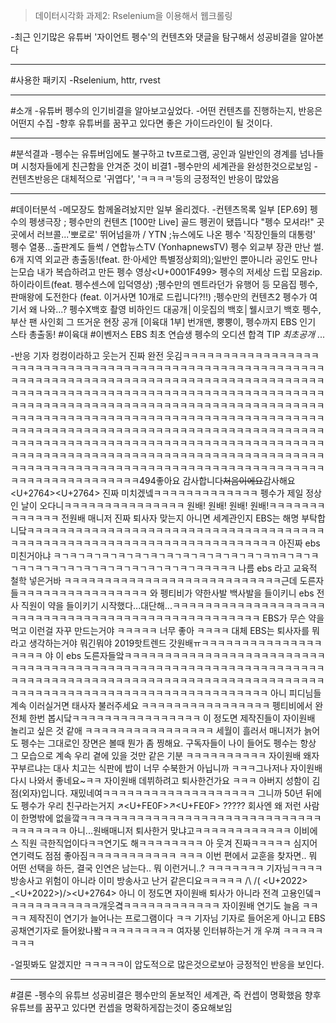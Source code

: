 >데이터시각화 과제2: Rselenium을 이용해서 웹크롤링

-최근 인기많은 유튜버 '자이언트 펭수'의 컨텐츠와 댓글을 탐구해서 성공비결을 알아본다

-----------------------

#사용한 패키지
-Rselenium, httr, rvest

----------
#소개 
-유튜버 펭수의 인기비결을 알아보고싶었다.
-어떤 컨텐츠를 진행하는지, 반응은 어떤지 수집
-향후 유튜버를 꿈꾸고 있다면 좋은 가이드라인이 될 것이다.

---------------------------------------
#분석결과
-펭수는 유튜버임에도 불구하고 tv프로그램, 공인과 일반인의 경계를 넘나들며 시청자들에게 친근함을 안겨준 것이 비결1
-펭수만의 세계관을 완성한것으로보임
-컨텐츠반응은 대체적으로 '귀엽다', 'ㅋㅋㅋㅋ'등의 긍정적인 반응이 많았음

-------------------------------------------------
#데이터분석 
-메모장도 함께올려놨지만 일부 올리겠다.
-컨텐츠목록 일부
[EP.69] 펭수의 펭생극장 ; 펭수만의 컨텐츠
[100만 Live] 골드 펭귄이 됐뜹니다
"펭수 모셔라!" 곳곳에서 러브콜...'뽀로로' 뛰어넘을까 / YTN ;뉴스에도 나온 펭수
'직장인들의 대통령' 펭수 열풍…출판계도 들썩 / 연합뉴스TV (YonhapnewsTV)
펭수 외교부 장관 만난 썰. 6개 지역 외교관 총출동!(feat. 한·아세안 특별정상회의);일반인 뿐아니라 공인도 만나는모습
내가 복습하려고 만든 펭수 영상<U+0001F499>
펭수의 저세상 드립 모음zip.하이라이트(feat. 펭수센스에 입덕영상) ;펭수만의 멘트라던가 유행어 등 모음집
펭수, 판매왕에 도전한다 (feat. 이거사면 10개로 드립니다?!!) ;펭수만의 컨텐츠2
펭수가 여기서 왜 나와...? 펭수X백호 촬영 비하인드 대공개│이웃집의 백호│웰시코기 백호
펭수, 부산 팬 사인회 그 뜨거운 현장 공개
[이육대 1부] 번개맨, 뿡뿡이, 펭수까지 EBS 인기 스타 총출동!  #이육대 #이벤저스
EBS 최초 연습생 펭수의 오디션 합격 TIP *최초공개*
...

-반응
기자 컹컹이라하고 웃는거 진짜 완전 웃김ㅋㅋㅋㅋㅋㅋㅋㅋㅋㅋㅋㅋㅋㅋㅋㅋㅋㅋㅋㅋㅋㅋㅋㅋㅋㅋㅋㅋㅋㅋㅋㅋㅋㅋㅋㅋㅋㅋㅋㅋㅋㅋㅋㅋㅋㅋㅋㅋㅋㅋㅋㅋㅋㅋㅋㅋㅋㅋㅋㅋㅋㅋㅋㅋㅋㅋㅋㅋㅋㅋㅋㅋㅋㅋㅋㅋㅋㅋㅋㅋㅋㅋㅋㅋㅋㅋㅋㅋㅋㅋㅋㅋㅋㅋㅋㅋㅋㅋㅋㅋㅋㅋㅋㅋㅋㅋㅋㅋㅋㅋㅋㅋㅋㅋㅋㅋㅋㅋㅋㅋㅋㅋㅋㅋㅋㅋㅋㅋㅋㅋㅋㅋㅋㅋㅋㅋㅋㅋㅋㅋㅋㅋㅋㅋㅋㅋㅋㅋㅋㅋㅋㅋㅋㅋㅋㅋㅋㅋㅋㅋㅋㅋㅋㅋㅋㅋㅋㅋㅋㅋㅋㅋㅋㅋㅋㅋㅋㅋㅋㅋㅋㅋㅋㅋㅋㅋㅋㅋㅋㅋㅋㅋㅋㅋㅋㅋㅋㅋㅋㅋㅋㅋㅋㅋㅋㅋㅋㅋㅋㅋㅋㅋㅋㅋㅋㅋㅋㅋㅋㅋㅋㅋㅋㅋㅋㅋㅋㅋㅋㅋㅋㅋㅋㅋㅋㅋㅋㅋㅋㅋㅋㅋㅋㅋㅋㅋㅋㅋㅋㅋㅋㅋㅋㅋㅋㅋㅋㅋㅋㅋㅋㅋㅋㅋㅋㅋㅋㅋㅋㅋㅋㅋㅋㅋㅋㅋㅋㅋㅋㅋㅋㅋㅋㅋㅋㅋㅋㅋㅋㅋㅋㅋㅋㅋㅋㅋㅋㅋㅋㅋㅋㅋㅋㅋㅋㅋㅋㅋㅋㅋㅋㅋㅋㅋㅋㅋㅋㅋㅋㅋㅋㅋㅋㅋㅋㅋㅋㅋㅋㅋㅋㅋㅋㅋㅋㅋㅋㅋㅋㅋㅋㅋㅋㅋㅋㅋㅋㅋㅋㅋㅋㅋㅋㅋㅋㅋㅋㅋㅋㅋㅋㅋㅋㅋㅋㅋㅋㅋㅋㅋㅋㅋㅋㅋㅋㅋㅋㅋㅋㅋㅋㅋㅋㅋ494좋아요 감사합니다~~~~처음이에요~~~~감사해요<U+2764><U+2764>
진짜 미치겠넼ㅋㅋㅋㅋㅋㅋㅋㅋㅋㅋㅋㅋㅋ 펭수가 제일 정상인 날이 오다니ㅋㅋㅋㅋㅋㅋㅋㅋㅋㅋㅋㅋㅋㅋㅋ 원배! 원배! 원배! 원배!ㅋㅋㅋㅋㅋㅋㅋㅋㅋㅋㅋㅋㅋ
전원배 매니저 진짜 퇴사자 맞는지 아니면 세계관인지 EBS는 해명 부탁합니닼ㅋㅋㅋㅋㅋㅋㅋㅋㅋㅋㅋㅋㅋㅋㅋㅋㅋㅋㅋㅋㅋㅋㅋㅋㅋㅋㅋㅋㅋㅋㅋㅋㅋㅋㅋㅋㅋㅋㅋㅋㅋㅋㅋㅋㅋㅋㅋㅋㅋㅋㅋㅋㅋㅋㅋㅋㅋㅋㅋㅋㅋㅋㅋㅋㅋㅋㅋㅋㅋㅋ
아진짜 ebs 미친거아냐 ㅋㄱㅋㄱㅋㄱㅋㄱㅋㄱㅋㄱㅋㄱㅋㄱㅋㄱㅋㄱㅋㄱㅋㄱㅋㄱㅋㄲㅋㄱㅋㄱㅋㄱㅋㄱㅋㄱㅋㄱㅋㄱㅋㄱㅋㄱㅋㄱㅋㄱㅋㄱㅋㄱㅋㄱㅋㅋㅋㅋㅋ
나름 ebs 라고 교육적 철학 넣은거바 ㅋㅋㅋㅋㅋㅋㅋㅋㅋㅋㅋㅋㅋㅋㅋㅋㅋㅋㅋㅋㅋㅋㅋㅋㅋㅋㅋ근데 도른자들ㅋㅋㅋㅋㅋㅋㅋㅋㅋㅋㅋㅋㅋㅋㅋㅋ
와 펭티비가 약한사발 백사발을 들이키니 ebs 전사 직원이 약을 들이키기 시작했다...대단해...ㅋㅋㅋㅋㅋㅋㅋㅋㅋㅋㅋㅋㅋㅋㅋㅋㅋㅋㅋㅋㅋㅋㅋㅋㅋㅋㅋㅋㅋㅋㅋㅋㅋㅋㅋㅋㅋㅋㅋㅋㅋㅋㅋㅋㅋㅋㅋㅋㅋㅋ
EBS가 무슨 약을 먹고 이런걸 자꾸 만드는거야 ㅋㅋㅋㅋㅋ 너무 좋아 ㅋㅋㅋㅋ
대체 EBS는 퇴사자를 뭐라고 생각하는거야 뭐긴뭐야 2019핫트렌드 갓원배ㅠㅋㅋㅋㅋㅋㅋㅋㅋㅋㅋㅋㅋㅋㅋㅋㅋㅋㅋㅋ
야 이 ebs 도른자들앜ㅋㅋㅋㅋㅋㅋㅋㅋㅋㅋㅋㅋㅋㅋㅋㅋㅋㅋㅋㅋㅋㅋㅋㅋㅋㅋㅋㅋㅋㅋㅋㅋㅋㅋㅋㅋㅋㅋㅋㅋㅋㅋㅋㅋㅋㅋㅋㅋㅋㅋㅋㅋㅋㅋㅋㅋㅋㅋㅋㅋㅋㅋㅋㅋㅋㅋㅋㅋㅋㅋㅋㅋㅋㅋㅋㅋㅋㅋㅋㅋㅋㅋㅋㅋㅋㅋㅋㅋㅋㅋㅋㅋㅋㅋㅋㅋㅋㅋㅋㅋㅋㅋㅋㅋㅋㅋㅋㅋㅋㅋㅋㅋㅋㅋㅋㅋㅋㅋㅋㅋㅋㅋㅋㅋㅋㅋㅋㅋㅋㅋㅋㅋㅋㅋㅋ
아니 피디님들 계속 이러실거면 태사자 불러주세요 ㅋㅋㅋㅋㅋㅋㅋㅋㅋㅋㅋㅋㅋㅋㅋㅋ 펭티비에서 완전체 한번 봅시닼ㅋㅋㅋㅋㅋㅋㅋㅋㅋㅋㅋㅋㅋㅋㅋㅋ
이 정도면 제작진들이 자이원배 놀리고 싶은 것 같애 ㅋㅋㅋㅋㅋㅋㅋㅋㅋㅋㅋㅋㅋㅋㅋㅋ
세월이 흘러서 매니저가 늙어도 펭수는 그대로인 장면은 볼때 뭔가 좀 찡해요. 구독자들이 나이 들어도 펭수는 항상 그 모습으로 계속 우리 곁에 있을 것만 같은 기분
ㅋㅋㅋㅋㅋㅋㅋㅋㅋㅋ 자이원배 왜자꾸부르냐는 대사 치고는 식판에 밥이 너무 수북한거 아닙니까 ㅋㅋㅋ그나저나 자이원배 다시 나와서 좋네요~ㅋㅋ 자이원배 데뷔하려고 퇴사한건가요 ㅋㅋㅋ
아버지 성함이 김 점(외자)입니다. 재밌네여ㅋㅋㅋㅋㅋㅋㅋㅋㅋㅋㅋㅋㅋㅋㅋㅋㅋㅋㅋ
그니까 50년 뒤에도 펭수가 우리 친구라는거지 ↗<U+FE0F>↗<U+FE0F> ?????
회사엔 왜 저런 사람이 한명밖에 없을깤ㅋㅋㅋㅋㅋㅋㅋㅋㅋㅋㅋㅋㅋㅋㅋㅋㅋㅋㅋㅋㅋㅋㅋㅋㅋㅋㅋㅋㅋㅋㅋㅋㅋㅋㅋㅋㅋ
아니...원배매니저 퇴사한거 맞냐고ㅋㅋㅋㅋㅋㅋㅋㅋㅋㅋㅋㅋ 이비에스 직원 극한직업이다ㅋㅋ연기도 해ㅋㅋㅋㅋㅋㅋㅋㅋ 아 웃겨 진짜ㅋㅋㅋㅋㅋ 심지어 연기력도 점점 좋아짐ㅋㅋㅋㅋㅋㅋㅋㅋㅋㅋㅋ
ㅋㅋㅋ 이번 편에서 교훈을 찾자면.. 뭐 어떤 선택을 하든, 결국 인연은 남는다.. 뭐 이런거니..? ㅋㅋㅋㅋㅋㅋㅋ
기자님ㅋㅋㅋㅋ 방송사고 위험이 아니라 이미 방송사고 난거 같은디요ㅋㅋㅋㅋㅋ
/\ /\( <U+2022> _<U+2022>)/><U+2764>
아니 이 정도면 자이원배 퇴사가 아니라 전격 고용인뎈ㅋㅋㅋㅋㅋㅋㅋㅋㅋㅋㅋㅋ개웃곀ㅋㅋㅋㅋㅋㅋㅋㅋㅋㅋㅋㅋ
자이원배 연기도 늘음 ㅋㅋㅋㅋ 제작진이 연기가 늘어나는  프로그램이다 ㅋㅋ
기자님 기자로 들어온게 아니고 EBS공채연기자로 들어왔나봨ㅋㅋㅋㅋㅋㅋㅋㅋㅋ
여자붕 인터뷰하는거 개 우껴 ㅋㅋㅋㅋㅋㅋㅋㅋ

-얼핏봐도 알겠지만 ㅋㅋㅋㅋㅋ이 압도적으로 많은것으로보아 긍정적인 반응을 보인다.

---------------------------------------------
#결론
-펭수의 유튜브 성공비결은 펭수만의 돋보적인 세계관, 즉 컨셉이 명확했음 향후 유튜브를 꿈꾸고 있다면 컨셉을 명확하게잡는것이 중요해보임
